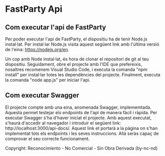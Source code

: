 # FastParty Api

## Com executar l'api de FastParty

Per poder executar l'api de FastParty, el dispositiu ha de tenir Node.js instal·lat.
Per instal·lar Node.js visita aquest següent link amb l'última versió de l'eina: https://nodejs.org/en.

Un cop amb Node instal·lat, és hora de clonar el repositori de git al teu dispositiu.
Seguidament, obre el projecte amb l'IDE que prefereixis, nosaltres recomenem Visual Studio Code, i executa la comanda "npm install" per instal·lar totes les dependències del projecte.
Finalment, executa la comanda "node app.js" per iniciar l'api.

## Com executar Swagger

El projecte compte amb una eina, anomenada Swagger, implememtada. Aquesta permet testejar els endpoints de l'api de manera fàcil i ràpida.
Per executar Swagger s'ha d'haver iniciat el projecte. Amb aquest executat, s'haurà d'accedir al navegador i introduir el següent link: http://localhost:3000/api-docs/.
Aquest link et portarà a la pàgina on s'han implementat tots els endpoints i les seves instruccions. Allà seràs capaç de comprovar el seu correcte funcionament. 

Copyright: Reconocimiento - No Comercial - Sin Obra Derivada (by-nc-nd)
